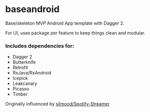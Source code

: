 # baseandroid

Base/skeleton MVP Android App template with Dagger 2.

For UI, uses package per feature to keep things clean and modular.

### Includes dependencies for:

* Dagger 2
* Butterknife
* Retrofit
* RxJava/RxAndroid
* Icepick
* Leakcanary
* Picasso
* Timber

Originally influenced by [silmood/Spotify-Streamer](https://github.com/silmood/Spotify-Streamer)
